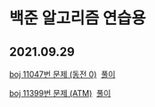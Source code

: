 백준 알고리즘 연습용
===================
2021.09.29
-----------
[boj 11047번 문제 (동전 0)](https://www.acmicpc.net/problem/11047)&nbsp;&nbsp;[풀이](https://github.com/kbk7525/algorithm-study/blob/master/boj%20_11047.py)

[boj 11399번 문제 (ATM)](https://www.acmicpc.net/problem/11399)&nbsp;&nbsp;[풀이](https://github.com/kbk7525/algorithm-study/blob/master/boj_11399.py)